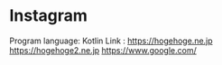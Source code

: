 # Instagram
Program language: Kotlin 
Link : https://hogehoge.ne.jp
https://hogehoge2.ne.jp
https://www.google.com/
